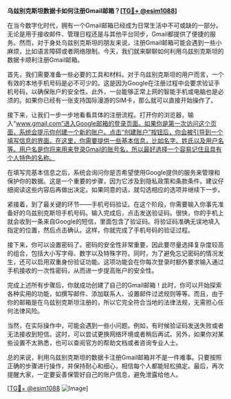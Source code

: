 **乌兹别克斯坦数据卡如何注册Gmail邮箱？[[TG💪+ @esim1088](https://t.me/s/esim1088)]**

在当今数字化时代，拥有一个Gmail邮箱已经成为日常生活中不可或缺的一部分。无论是用于接收邮件、管理日程还是与其他平台同步，Gmail都提供了便捷的服务。然而，对于身处乌兹别克斯坦的朋友来说，注册Gmail邮箱可能会遇到一些小麻烦，比如语言障碍或者网络限制。今天，我们就来聊聊如何利用乌兹别克斯坦的数据卡顺利注册Gmail邮箱。

首先，我们需要准备一些必要的工具和材料。对于乌兹别克斯坦的用户而言，一个有效的本地手机号码是必不可少的。这是因为Google在注册过程中会要求验证手机号码，以确保账户的安全性。此外，一台能够正常上网的智能手机或电脑也是必须的。如果你已经有一张支持国际漫游的SIM卡，那么就可以直接开始操作了。

接下来，让我们一步一步地看看具体的注册流程。打开你的浏览器，输入“www.gmail.com”进入Google邮箱的登录页面。如果你是第一次访问这个页面，系统会提示你创建一个新的账户。点击“创建账户”按钮后，你会被引导到一个填写信息的界面。在这里，你需要提供一些基本信息，比如名字、姓氏以及用户名等。用户名是你将来用来登录Gmail的账号名，所以最好选择一个容易记住且具有个人特色的名称。

在填写完基本信息之后，系统会询问你是否希望使用Google提供的服务来管理和保护你的数据。这是一个重要的步骤，因为它涉及到隐私政策和条款条件。建议仔细阅读这些内容后再做出决定。如果同意的话，就勾选相应的选项并继续下一步。

紧接着，到了最关键的环节——手机号码验证。在这个阶段，你需要输入你事先准备好的乌兹别克斯坦手机号码。输入完成后，点击发送验证码。很快，你的手机上就会收到一条来自Google的短信，里面包含了验证码。将验证码准确无误地填入指定的位置，然后点击确认。这样，你就完成了手机号码的验证过程。

接下来，你可以设置密码了。密码的安全性非常重要，因此要尽量选择复杂度较高的组合，包括大小写字母、数字以及特殊字符。同时，为了避免忘记密码的情况发生，还可以启用双重身份验证功能。这项功能会在你每次登录时额外要求输入通过手机接收的一次性密码，从而进一步提高账户的安全性。

完成上述所有步骤后，你就成功创建了自己的Gmail邮箱！此时，你可以开始探索各种实用的功能，如撰写邮件、添加联系人、设置邮件过滤规则等等。而且，由于你的邮箱是在乌兹别克斯坦注册的，所以它完全符合当地的法律法规，无需担心任何法律风险。

当然，在实际操作中，可能会遇到一些小问题。例如，有时候验证码发送失败或者无法接收到短信。这时，可以尝试更换网络环境或者稍后再试。另外，如果你对某些设置不太熟悉，也可以查阅官方的帮助文档或者咨询专业人士。

总的来说，利用乌兹别克斯坦的数据卡注册Gmail邮箱并不是一件难事。只要按照正确的步骤进行操作，并保持耐心和细心，相信每个人都能轻松搞定。最后，再次提醒大家，一定要妥善保管好自己的账户信息，避免泄露给他人。

[[TG💪+ @esim1088](https://t.me/s/esim1088) ![Image](https://i.postimg.cc/4NQfJmqS/Snipaste-2025-05-13-00-14-12.png)]